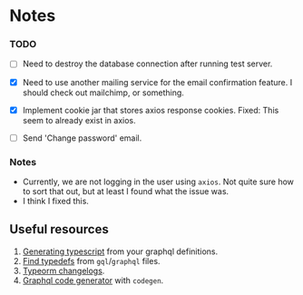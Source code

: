 # Notes

### TODO

- [ ] Need to destroy the database connection after running test server.
- [x] Need to use another mailing service for the email confirmation feature. I should check out mailchimp, or something.
- [x] Implement cookie jar that stores axios response cookies. Fixed: This seem to already exist in axios.
- [ ] Send 'Change password' email.


### Notes

- Currently, we are not logging in the user using `axios`. Not quite sure how to sort that out, but at least I found what the issue was.
- I think I fixed this.


## Useful resources

1. [Generating typescript](https://www.youtube.com/watch?v=rT_jKDNMgRw) from your graphql definitions.
1. [Find typedefs](https://github.com/ardatan/graphql-tools/issues/1932) from `gql`/`graphql` files.
1. [Typeorm changelogs](https://github.com/typeorm/typeorm/blob/master/CHANGELOG.md).
1. [Graphql code generator](https://www.graphql-code-generator.com/docs/config-reference/codegen-config) with `codegen`.
